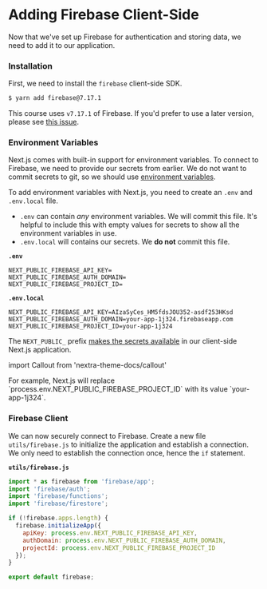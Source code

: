 # Adding Firebase Client-Side

Now that we've set up Firebase for authentication and storing data, we need to add it to our application.

### Installation

First, we need to install the `firebase` client-side SDK.

```bash
$ yarn add firebase@7.17.1
```

This course uses `v7.17.1` of Firebase. If you'd prefer to use a later version, please see [this issue](https://github.com/leerob/fastfeedback/issues/25).

### Environment Variables

Next.js comes with built-in support for environment variables. To connect to Firebase, we need to provide our secrets from earlier.
We do not want to commit secrets to git, so we should use [environment variables](https://nextjs.org/docs/basic-features/environment-variables).

To add environment variables with Next.js, you need to create an `.env` and `.env.local` file.

- `.env` can contain _any_ environment variables. We will commit this file. It's helpful to include this with empty values for secrets to show all the environment variables in use.
- `.env.local` will contains our secrets. We **do not** commit this file.

**`.env`**

```
NEXT_PUBLIC_FIREBASE_API_KEY=
NEXT_PUBLIC_FIREBASE_AUTH_DOMAIN=
NEXT_PUBLIC_FIREBASE_PROJECT_ID=
```

**`.env.local`**

```
NEXT_PUBLIC_FIREBASE_API_KEY=AIzaSyCes_HM5fdsJOU352-asdf253HKsd
NEXT_PUBLIC_FIREBASE_AUTH_DOMAIN=your-app-1j324.firebaseapp.com
NEXT_PUBLIC_FIREBASE_PROJECT_ID=your-app-1j324
```

The `NEXT_PUBLIC_` prefix [makes the secrets available](https://nextjs.org/docs/basic-features/environment-variables#exposing-environment-variables) in our client-side Next.js application.

import Callout from 'nextra-theme-docs/callout'

<Callout emoji="✅">
For example, Next.js will replace `process.env.NEXT_PUBLIC_FIREBASE_PROJECT_ID` with its value `your-app-1j324`.
</Callout>

### Firebase Client

We can now securely connect to Firebase. Create a new file `utils/firebase.js` to initialize the application and establish a connection. We only need to establish the connection once, hence the `if` statement.

**`utils/firebase.js`**

```javascript
import * as firebase from 'firebase/app';
import 'firebase/auth';
import 'firebase/functions';
import 'firebase/firestore';

if (!firebase.apps.length) {
  firebase.initializeApp({
    apiKey: process.env.NEXT_PUBLIC_FIREBASE_API_KEY,
    authDomain: process.env.NEXT_PUBLIC_FIREBASE_AUTH_DOMAIN,
    projectId: process.env.NEXT_PUBLIC_FIREBASE_PROJECT_ID
  });
}

export default firebase;
```
